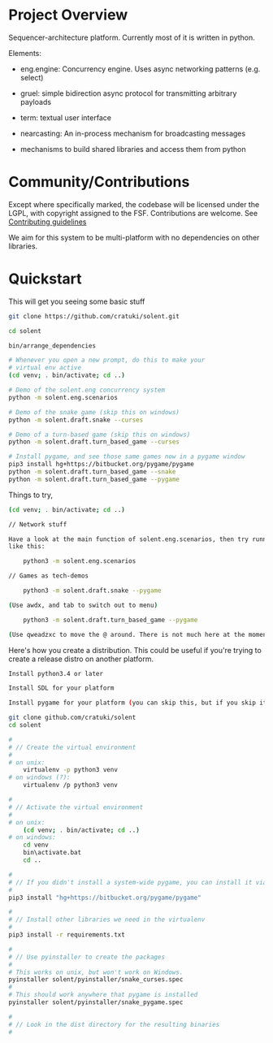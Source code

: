 # Project Overview

Sequencer-architecture platform. Currently most of it is written in python.

Elements:

* eng.engine: Concurrency engine. Uses async networking patterns (e.g. select)

* gruel: simple bidirection async protocol for transmitting arbitrary payloads

* term: textual user interface

* nearcasting: An in-process mechanism for broadcasting messages

* mechanisms to build shared libraries and access them from python


# Community/Contributions

Except where specifically marked, the codebase will be licensed under the
LGPL, with copyright assigned to the FSF. Contributions are welcome. See
[Contributing guidelines](CONTRIBUTING.md)

We aim for this system to be multi-platform with no dependencies on other
libraries.


# Quickstart

This will get you seeing some basic stuff

```bash
git clone https://github.com/cratuki/solent.git

cd solent

bin/arrange_dependencies

# Whenever you open a new prompt, do this to make your
# virtual env active
(cd venv; . bin/activate; cd ..)

# Demo of the solent.eng concurrency system
python -m solent.eng.scenarios

# Demo of the snake game (skip this on windows)
python -m solent.draft.snake --curses

# Demo of a turn-based game (skip this on windows)
python -m solent.draft.turn_based_game --curses

# Install pygame, and see those same games now in a pygame window
pip3 install hg+https://bitbucket.org/pygame/pygame
python -m solent.draft.turn_based_game --snake
python -m solent.draft.turn_based_game --pygame
```

Things to try,

```bash
(cd venv; . bin/activate; cd ..)

// Network stuff

Have a look at the main function of solent.eng.scenarios, then try running one
like this:

    python3 -m solent.eng.scenarios

// Games as tech-demos

    python3 -m solent.draft.snake --pygame

(Use awdx, and tab to switch out to menu)

    python3 -m solent.draft.turn_based_game --pygame

(Use qweadzxc to move the @ around. There is not much here at the moment)

```

Here's how you create a distribution. This could be useful if you're trying to
create a release distro on another platform.

```bash
Install python3.4 or later

Install SDL for your platform

Install pygame for your platform (you can skip this, but if you skip it you need hg instead - see below).

git clone github.com/cratuki/solent
cd solent

#
# // Create the virtual environment
#
# on unix:
    virtualenv -p python3 venv
# on windows (?):
    virtualenv /p python3 venv

#
# // Activate the virtual environment
#
# on unix:
    (cd venv; . bin/activate; cd ..)
# on windows:
    cd venv
    bin\activate.bat
    cd ..

#
# // If you didn't install a system-wide pygame, you can install it via pip.
#
pip3 install "hg+https://bitbucket.org/pygame/pygame"

#
# // Install other libraries we need in the virtualenv
#
pip3 install -r requirements.txt

#
# // Use pyinstaller to create the packages
#
# This works on unix, but won't work on Windows.
pyinstaller solent/pyinstaller/snake_curses.spec
#
# This should work anywhere that pygame is installed
pyinstaller solent/pyinstaller/snake_pygame.spec

#
# // Look in the dist directory for the resulting binaries
#
```


